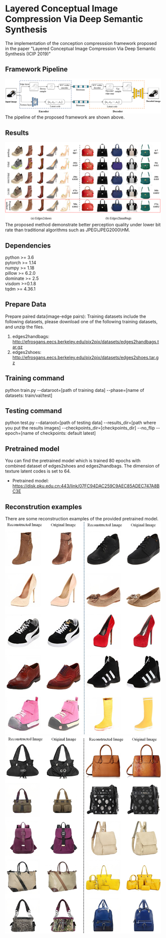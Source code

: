 # Layered Conceptual Image Compression Via Deep Semantic Synthesis

The implementation of the conception compresssion framework proposed in the paper "Layered Conceptual Image Compression Via Deep Semantic Synthesis (ICIP 2019)"

## Framework Pipeline
![avatar](imgs/framework.png)
The pipeline of the proposed framework are shown above.

## Results
![avatar](imgs/comparison.PNG)
The proposed method demonstrate better perception quality under lower bit rate than traditional algorithms such as JPEG\JPEG2000\HM.

## Dependencies
python >= 3.6  <br/>
pytorch >= 1.14  <br/>
numpy >= 1.18  <br/>
pillow >= 6.2.0  <br/>
dominate >= 2.5  <br/>
visdom >=0.1.8  <br/>
tqdm >= 4.36.1  <br/>


## Prepare Data
Prepare paired data(image-edge pairs):
Training datasets include the following datasets, please download one of the following training datasets, and unzip the files.
1. edges2handbags: http://efrosgans.eecs.berkeley.edu/pix2pix/datasets/edges2handbags.tar.gz
2. edges2shoes: http://efrosgans.eecs.berkeley.edu/pix2pix/datasets/edges2shoes.tar.gz

## Training command
python train.py --dataroot=[path of training data] --phase=[name of datasets: train/val/test]

## Testing command
python test.py --dataroot=[path of testing data] --results_dir=[path where you put the results images] --checkpoints_dir=[checkpoints_dir] --no_flip --epoch=[name of checkpoints: default latest]

## Pretrained model
You can find the pretrained model which is trained 80 epochs with combined dataset of edges2shoes and edges2handbags.
The dimension of texture latent codes is set to 64.
- Pretrained model: https://disk.pku.edu.cn:443/link/07FC94DAC259C9AEC85ADEC747A8BC3E

## Reconstrution examples
There are some reconstruction examples of the provided pretrained model.
![avatar](imgs/edges2shoes.jpg)
![avatar](imgs/edge2handbags.PNG)

